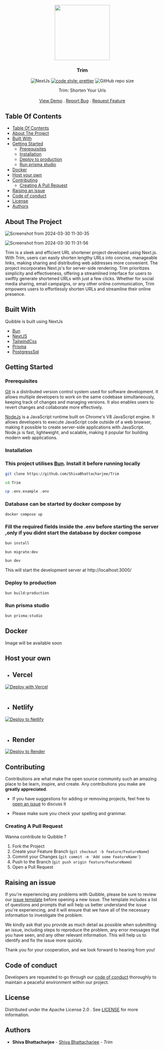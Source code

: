 <a href="https://github.com/ShivaBhattacharjee/Trim">
<p align="center">
  <img src="https://github.com/ShivaBhattacharjee/Trim/assets/95211406/660cb529-0898-409d-bf8c-5b4c38d3bd42" height="180px"/>
  </a>
<br/>
  <h3 align="center">Trim</h3>




<div align="center" >

![NextJs](https://img.shields.io/badge/next.js-000000?style=for-the-badge&logo=nextdotjs&logoColor=white)
[![code style: prettier](https://img.shields.io/badge/code_style-prettier-ff69b4.svg?style=flat-square)](https://github.com/prettier/prettier)
![GitHub repo size](https://img.shields.io/github/repo-size/shivabhattacharjee/Trim)

  </div>

  <p align="center">
    Trim: Shorten Your Urls
    <br/>
    <br/>
    <a href="https://trim.theshiva.xyz/">View Demo</a>
    .
    <a href="https://github.com/ShivaBhattacharjee/trim/issues">Report Bug</a>
    .
    <a href="https://github.com/ShivaBhattacharjee/trim/issues">Request Feature</a>
  </p>
</p>



## Table Of Contents

- [Table Of Contents](#table-of-contents)
- [About The Project](#about-the-project)
- [Built With](#built-with)
- [Getting Started](#getting-started)
  - [Prerequisites](#prerequisites)
  - [Installation](#installation)
  - [Deploy to production](#deploy-to-production)
  - [Run prisma studio](#run-prisma-studio)
- [Docker](#docker)
- [Host your own](#host-your-own)
- [Contributing](#contributing)
  - [Creating A Pull Request](#creating-a-pull-request)
- [Raising an issue](#raising-an-issue)
- [Code of conduct](#code-of-conduct)
- [License](#license)
- [Authors](#authors)

## About The Project
![Screenshot from 2024-03-30 11-30-35](https://github.com/ShivaBhattacharjee/Trim/assets/95211406/8f3e57c1-7fd2-473e-a1bd-427ea1c981c3)

![Screenshot from 2024-03-30 11-31-56](https://github.com/ShivaBhattacharjee/Trim/assets/95211406/74fef03e-b763-4e98-aeea-bd65fd901e20)

Trim is a sleek and efficient URL shortener project developed using Next.js. With Trim, users can easily shorten lengthy URLs into concise, manageable links, making sharing and distributing web addresses more convenient. The project incorporates Next.js's  for server-side rendering. Trim prioritizes simplicity and effectiveness, offering a streamlined interface for users to swiftly generate shortened URLs with just a few clicks. Whether for social media sharing, email campaigns, or any other online communication, Trim empowers users to effortlessly shorten URLs and streamline their online presence.




## Built With

Quibble is built using NextJs 

* [Bun](https://bun.sh/)
* [NextJS](https://nextjs.org)
* [TailwindCss](https://tailwindcss.com/)
* [Prisma](https://www.prisma.io/)
* [PostgressSql](https://www.postgresql.org/)



## Getting Started


### Prerequisites

<a href="https://git-scm.com/downloads" >Git</a> is a distributed version control system used for software development. It allows multiple developers to work on the same codebase simultaneously, keeping track of changes and managing versions. It also enables users to revert changes and collaborate more effectively.

<a href="https://nodejs.org/en/download/">NodeJs</a> is a JavaScript runtime built on Chrome's V8 JavaScript engine. It allows developers to execute JavaScript code outside of a web browser, making it possible to create server-side applications with JavaScript. Node.js is fast, lightweight, and scalable, making it popular for building modern web applications.


### Installation


<h3> This project utilises <a href="https://bun.sh">Bun</a>. Install it before running locally</h3>

```bash
git clone https://github.com/ShivaBhattacharjee/Trim
```
```bash
cd Trim
```
```bash
cp .env.example .env
```

<h3>Database can be started by docker compose by</h3>

```bash
docker compose up
```

<h3>Fill the required fields inside the .env before starting the server ,only if you didnt start the database by docker compose</h3>

```bash
bun install
```
```bash
bun migrate:dev
```
```bash
bun dev
```

This will start the development server  at http://localhost:3000/

### Deploy to production

```bash
bun build:production
```

### Run prisma studio

```bash
bun prisma:studio
```


## Docker 
Image will be available soon

## Host your own
* ## Vercel

[![Deploy with Vercel](https://vercel.com/button)](https://vercel.com/new/clone?repository-url=https%3A%2F%2Fgithub.com%2FShivaBhattacharjee%2FTrim)
<br/>
<br/>

* ## Netlify

[![Deploy to Netlify](https://www.netlify.com/img/deploy/button.svg)](https://app.netlify.com/start/deploy?repository=https://github.com/ShivaBhattacharjee/Trim)
<br/>
<br/>

* ## Render

[![Deploy to Render](https://render.com/images/deploy-to-render-button.svg)](https://render.com/deploy?repo=https://github.com/ShivaBhattacharjee/Trim)

## Contributing

Contributions are what make the open source community such an amazing place to be learn, inspire, and create. Any contributions you make are **greatly appreciated**.
* If you have suggestions for adding or removing projects, feel free to [open an issue](https://github.com/ShivaBhattacharjee/Trim/issues) to discuss it

* Please make sure you check your spelling and grammar.

### Creating A Pull Request

Wanna contribute to Quibble ?

1. Fork the Project
2. Create your Feature Branch (`git checkout -b feature/FeatureName`)
3. Commit your Changes (`git commit -m 'Add some FeatureName'`)
4. Push to the Branch (`git push origin feature/FeatureName`)
5. Open a Pull Request


## Raising an issue

If you're experiencing any problems with Quibble, please be sure to review our [issue template](https://github.com/ShivaBhattacharjee/Trim/tree/main/.github/ISSUE_TEMPLATE) before opening a new issue. The template includes a list of questions and prompts that will help us better understand the issue you're experiencing, and it will ensure that we have all of the necessary information to investigate the problem.

We kindly ask that you provide as much detail as possible when submitting an issue, including steps to reproduce the problem, any error messages that you have seen, and any other relevant information. This will help us to identify and fix the issue more quickly.

Thank you for your cooperation, and we look forward to hearing from you!

## Code of conduct

Developers are requested to go through our <a href="https://github.com/ShivaBhattacharjee/Trim/blob/main/CODE_OF_CONDUCT.md">code of conduct</a> thoroughly to maintain a peaceful environment within our project.

## License

Distributed under the Apache License 2.0 . See [LICENSE](https://github.com/ShivaBhattacharjee/Trim/blob/main/LICENSE) for more information.


## Authors

* **Shiva Bhattacharjee** - [Shiva Bhattacharjee](https://github.com/ShivaBhattacharjee) - *Trim*
